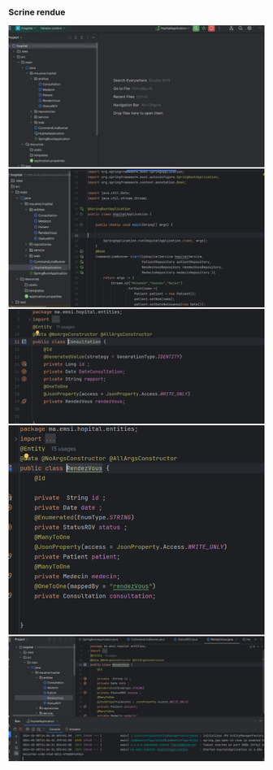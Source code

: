 
<h3> Scrine rendue</h3>
<img src="captures/Capture.PNG">
<img src="captures/Capture1.PNG">
<img src="captures/capture2.PNG">
<img src="captures/capture3.PNG">
<img src="captures/Capture4.PNG">